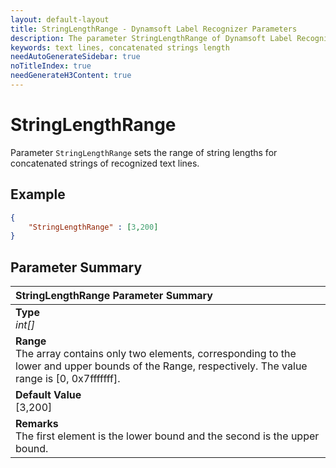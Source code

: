 ```yaml
---
layout: default-layout
title: StringLengthRange - Dynamsoft Label Recognizer Parameters
description: The parameter StringLengthRange of Dynamsoft Label Recognizer defines the range of string lengths for concatenated strings of recognized text lines.
keywords: text lines, concatenated strings length
needAutoGenerateSidebar: true
noTitleIndex: true
needGenerateH3Content: true
---
```


# StringLengthRange

Parameter `StringLengthRange` sets the range of string lengths for concatenated strings of recognized text lines.

## Example

```json
{
    "StringLengthRange" : [3,200]
}
```

## Parameter Summary

| StringLengthRange Parameter Summary |
| :----------------------------------- |
| **Type**<br>*int[]* |
| **Range**<br>The array contains only two elements, corresponding to the lower and upper bounds of the Range, respectively. The value range is [0, 0x7fffffff].|
| **Default Value**<br>[3,200] |
| **Remarks**<br>The first element is the lower bound and the second is the upper bound.|
